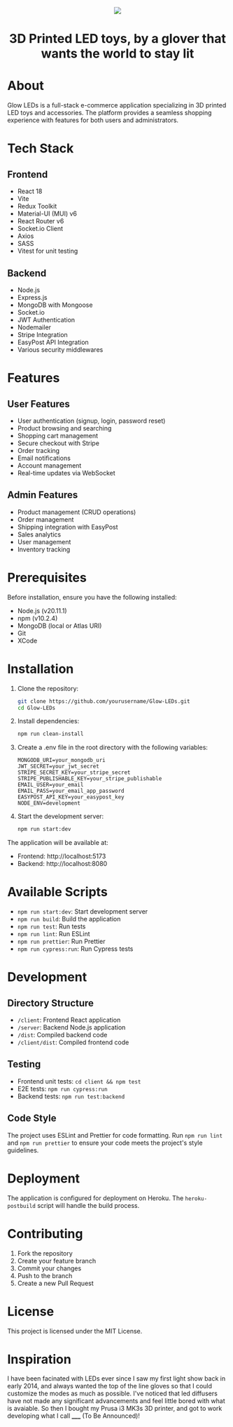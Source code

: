 <p align="center">
  <img style="text-align: center;" src="./client/public/images/optimized_images/logo_images/glow_logo_optimized.png">
  <h1 style="text-align: center;">3D Printed LED toys, by a glover that wants the world to stay lit</h1>
  <!-- <h1 style="text-align: center;">3D Printed LED toys and accessories, by a glover that just wants to light up the world</h1> -->
</p>

# About

Glow LEDs is a full-stack e-commerce application specializing in 3D printed LED toys and accessories. The platform provides a seamless shopping experience with features for both users and administrators.

# Tech Stack

## Frontend

- React 18
- Vite
- Redux Toolkit
- Material-UI (MUI) v6
- React Router v6
- Socket.io Client
- Axios
- SASS
- Vitest for unit testing

## Backend

- Node.js
- Express.js
- MongoDB with Mongoose
- Socket.io
- JWT Authentication
- Nodemailer
- Stripe Integration
- EasyPost API Integration
- Various security middlewares

# Features

## User Features

- User authentication (signup, login, password reset)
- Product browsing and searching
- Shopping cart management
- Secure checkout with Stripe
- Order tracking
- Email notifications
- Account management
- Real-time updates via WebSocket

## Admin Features

- Product management (CRUD operations)
- Order management
- Shipping integration with EasyPost
- Sales analytics
- User management
- Inventory tracking

# Prerequisites

Before installation, ensure you have the following installed:

- Node.js (v20.11.1)
- npm (v10.2.4)
- MongoDB (local or Atlas URI)
- Git
- XCode

# Installation

1. Clone the repository:

   ```bash
   git clone https://github.com/yourusername/Glow-LEDs.git
   cd Glow-LEDs
   ```

2. Install dependencies:

   ```bash
   npm run clean-install
   ```

3. Create a .env file in the root directory with the following variables:

   ```
   MONGODB_URI=your_mongodb_uri
   JWT_SECRET=your_jwt_secret
   STRIPE_SECRET_KEY=your_stripe_secret
   STRIPE_PUBLISHABLE_KEY=your_stripe_publishable
   EMAIL_USER=your_email
   EMAIL_PASS=your_email_app_password
   EASYPOST_API_KEY=your_easypost_key
   NODE_ENV=development
   ```

4. Start the development server:

   ```bash
   npm run start:dev
   ```

The application will be available at:

- Frontend: http://localhost:5173
- Backend: http://localhost:8080

# Available Scripts

- `npm run start:dev`: Start development server
- `npm run build`: Build the application
- `npm run test`: Run tests
- `npm run lint`: Run ESLint
- `npm run prettier`: Run Prettier
- `npm run cypress:run`: Run Cypress tests

# Development

## Directory Structure

- `/client`: Frontend React application
- `/server`: Backend Node.js application
- `/dist`: Compiled backend code
- `/client/dist`: Compiled frontend code

## Testing

- Frontend unit tests: `cd client && npm test`
- E2E tests: `npm run cypress:run`
- Backend tests: `npm run test:backend`

## Code Style

The project uses ESLint and Prettier for code formatting. Run `npm run lint` and `npm run prettier` to ensure your code meets the project's style guidelines.

# Deployment

The application is configured for deployment on Heroku. The `heroku-postbuild` script will handle the build process.

# Contributing

1. Fork the repository
2. Create your feature branch
3. Commit your changes
4. Push to the branch
5. Create a new Pull Request

# License

This project is licensed under the MIT License.

# Inspiration

I have been facinated with LEDs ever since I saw my first light show back in early 2014, and always wanted the top of the line gloves so that I could customize the modes as much as possible. I've noticed that led diffusers have not made any significant advancements and feel little bored with what is avaiable. So then I bought my Prusa i3 MK3s 3D printer, and got to work developing what I call **\_\_\_** (To Be Announced)!
